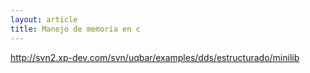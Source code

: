 ```yaml
---
layout: article
title: Manejo de memoria en c
---
```

<http://svn2.xp-dev.com/svn/uqbar/examples/dds/estructurado/minilib>
